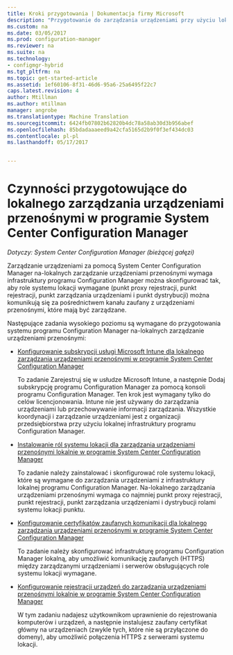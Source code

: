 ```yaml
---
title: Kroki przygotowania | Dokumentacja firmy Microsoft
description: "Przygotowanie do zarządzania urządzeniami przy użyciu lokalnego zarządzania urządzeniami przenośnymi w programie System Center Configuration Manager."
ms.custom: na
ms.date: 03/05/2017
ms.prod: configuration-manager
ms.reviewer: na
ms.suite: na
ms.technology:
- configmgr-hybrid
ms.tgt_pltfrm: na
ms.topic: get-started-article
ms.assetid: 1ef60106-8f31-46d6-95a6-25a6495f22c7
caps.latest.revision: 4
author: Mtillman
ms.author: mtillman
manager: angrobe
ms.translationtype: Machine Translation
ms.sourcegitcommit: 6424fb07802b62820b4dc78a58ab30d3b956abef
ms.openlocfilehash: 85bdadaaaeed9a42cfa5165d2b9f0f3ef434dc03
ms.contentlocale: pl-pl
ms.lasthandoff: 05/17/2017


---
```

# <a name="preparation-steps-for-on-premises-mobile-device-management-in-system-center-configuration-manager"></a>Czynności przygotowujące do lokalnego zarządzania urządzeniami przenośnymi w programie System Center Configuration Manager

*Dotyczy: System Center Configuration Manager (bieżącej gałęzi)*

Zarządzanie urządzeniami za pomocą System Center Configuration Manager na\-lokalnych zarządzanie urządzeniami przenośnymi wymaga infrastruktury programu Configuration Manager można skonfigurować tak, aby role systemu lokacji wymagane (punkt proxy rejestracji, punkt rejestracji, punkt zarządzania urządzeniami i punkt dystrybucji) można komunikują się za pośrednictwem kanału zaufany z urządzeniami przenośnymi, które mają być zarządzane.  

 Następujące zadania wysokiego poziomu są wymagane do przygotowania systemu programu Configuration Manager na\-lokalnych zarządzanie urządzeniami przenośnymi:  

-   [Konfigurowanie subskrypcji usługi Microsoft Intune dla lokalnego zarządzania urządzeniami przenośnymi w programie System Center Configuration Manager](../../mdm/get-started/set-up-intune-subscription-on-premises-mdm.md)  

     To zadanie Zarejestruj się w usłudze Microsoft Intune, a następnie Dodaj subskrypcję programu Configuration Manager za pomocą konsoli programu Configuration Manager. Ten krok jest wymagany tylko do celów licencjonowania. Intune nie jest używany do zarządzania urządzeniami lub przechowywanie informacji zarządzania. Wszystkie koordynacji i zarządzanie urządzeniami jest z organizacji przedsiębiorstwa przy użyciu lokalnej infrastruktury programu Configuration Manager.  

-   [Instalowanie ról systemu lokacji dla zarządzania urządzeniami przenośnymi lokalnie w programie System Center Configuration Manager](../../mdm/get-started/install-site-system-roles-for-on-premises-mdm.md)  

     To zadanie należy zainstalować i skonfigurować role systemu lokacji, które są wymagane do zarządzania urządzeniami z infrastruktury lokalnej programu Configuration Manager. Na\-lokalnego zarządzania urządzeniami przenośnymi wymaga co najmniej punkt proxy rejestracji, punkt rejestracji, punkt zarządzania urządzeniami i dystrybucji rolami systemu lokacji punktu.  

-   [Konfigurowanie certyfikatów zaufanych komunikacji dla lokalnego zarządzania urządzeniami przenośnymi w programie System Center Configuration Manager](../../mdm/get-started/set-up-certificates-on-premises-mdm.md)  

     To zadanie należy skonfigurować infrastrukturę programu Configuration Manager lokalną, aby umożliwić komunikację zaufanych (HTTPS) między zarządzanymi urządzeniami i serwerów obsługujących role systemu lokacji wymagane.  

-   [Konfigurowanie rejestracji urządzeń do zarządzania urządzeniami przenośnymi lokalnie w programie System Center Configuration Manager](../../mdm/get-started/set-up-device-enrollment-on-premises-mdm.md)  

     W tym zadaniu nadajesz użytkownikom uprawnienie do rejestrowania komputerów i urządzeń, a następnie instalujesz zaufany certyfikat główny na urządzeniach (zwykle tych, które nie są przyłączone do domeny), aby umożliwić połączenia HTTPS z serwerami systemu lokacji.  

